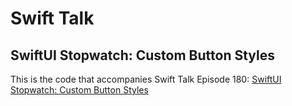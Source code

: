 # Swift Talk
## SwiftUI Stopwatch: Custom Button Styles

This is the code that accompanies Swift Talk Episode 180: [SwiftUI Stopwatch: Custom Button Styles](https://talk.objc.io/episodes/S01E180-custom-button-styles)
